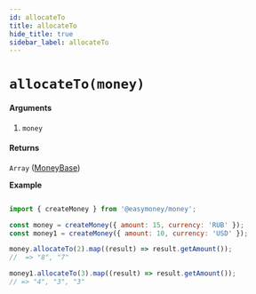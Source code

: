 ```yaml
---
id: allocateTo
title: allocateTo
hide_title: true
sidebar_label: allocateTo
---
```


# `allocateTo(money)`

#### Arguments

1. `money`

#### Returns

`Array` ([MoneyBase](Description.md#moneybase))


**Example**

```js

import { createMoney } from '@easymoney/money';

const money = createMoney({ amount: 15, currency: 'RUB' });
const money1 = createMoney({ amount: 10, currency: 'USD' });

money.allocateTo(2).map((result) => result.getAmount());
//  => "8", "7"

money1.allocateTo(3).map((result) => result.getAmount());
// => "4", "3", "3"

```